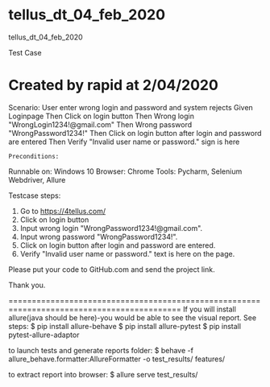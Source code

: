 # tellus_dt_04_feb_2020
tellus_dt_04_feb_2020


Test Case

# Created by rapid at 2/04/2020
  Scenario: User enter wrong login and password and system rejects
    Given Loginpage
    Then Click on login button
    Then Wrong login "WrongLogin1234!@gmail.com"
    Then Wrong password "WrongPassword1234!"
    Then Click on login button after login and password are entered
    Then Verify "Invalid user name or password." sign is here
	
	Preconditions:
Runnable on: Windows 10
Browser: Chrome
Tools: Pycharm, Selenium Webdriver, Allure

Testcase steps:
1.	Go to https://4tellus.com/
2.	Click on login button
3.	Input wrong login "WrongPassword1234!@gmail.com".
4.	Input wrong password "WrongPassword1234!".
5.	Click on login button after login and password are entered.
6.	Verify "Invalid user name or password." text is here on the page.

Please put your code to GitHub.com and send the project link.

Thank you.

===========================================================================================
If you will install allure(java should be here)-you would be able to see the visual report. 
See steps:
$ pip install allure-behave
$ pip install allure-pytest
$ pip install pytest-allure-adaptor

to launch tests and generate reports folder: 
$ behave -f allure_behave.formatter:AllureFormatter -o test_results/ features/

to extract report into browser: 
$ allure serve test_results/
